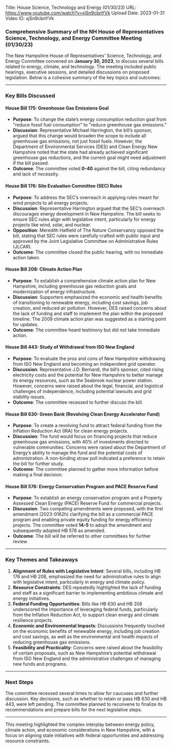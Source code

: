 Title: House Science, Technology and Energy (01/30/23)
URL: https://www.youtube.com/watch?v=xjSn9cbnYVk
Upload Date: 2023-01-31
Video ID: xjSn9cbnYVk

### Comprehensive Summary of the NH House of Representatives Science, Technology, and Energy Committee Meeting (01/30/23)

The New Hampshire House of Representatives' Science, Technology, and Energy Committee convened on **January 30, 2023**, to discuss several bills related to energy, climate, and technology. The meeting included public hearings, executive sessions, and detailed discussions on proposed legislation. Below is a cohesive summary of the key topics and outcomes:

---

### **Key Bills Discussed**

#### **House Bill 175: Greenhouse Gas Emissions Goal**
- **Purpose**: To change the state’s energy consumption reduction goal from "reduce fossil fuel consumption" to "reduce greenhouse gas emissions."
- **Discussion**: Representative Michael Harrington, the bill’s sponsor, argued that this change would broaden the scope to include all greenhouse gas emissions, not just fossil fuels. However, the Department of Environmental Services (DES) and Clean Energy New Hampshire noted that the state had already achieved significant greenhouse gas reductions, and the current goal might need adjustment if the bill passed.
- **Outcome**: The committee voted **0-40** against the bill, citing redundancy and lack of necessity.

#### **House Bill 176: Site Evaluation Committee (SEC) Rules**
- **Purpose**: To address the SEC’s overreach in applying rules meant for wind projects to all energy projects.
- **Discussion**: Representative Harrington argued that the SEC’s overreach discourages energy development in New Hampshire. The bill seeks to ensure SEC rules align with legislative intent, particularly for energy projects like wind, solar, and nuclear.
- **Opposition**: Meredith Hatfield of The Nature Conservancy opposed the bill, stating that SEC rules were carefully crafted with public input and approved by the Joint Legislative Committee on Administrative Rules (JLCAR).
- **Outcome**: The committee closed the public hearing, with no immediate action taken.

#### **House Bill 208: Climate Action Plan**
- **Purpose**: To establish a comprehensive climate action plan for New Hampshire, including greenhouse gas reduction goals and modernization of energy infrastructure.
- **Discussion**: Supporters emphasized the economic and health benefits of transitioning to renewable energy, including cost savings, job creation, and reduced air pollution. However, DES raised concerns about the lack of funding and staff to implement the plan within the proposed timeline. The 2009 climate action plan was suggested as a starting point for updates.
- **Outcome**: The committee heard testimony but did not take immediate action.

#### **House Bill 443: Study of Withdrawal from ISO New England**
- **Purpose**: To evaluate the pros and cons of New Hampshire withdrawing from ISO New England and becoming an independent grid operator.
- **Discussion**: Representative J.D. Bernardi, the bill’s sponsor, cited rising electricity costs and the potential for New Hampshire to better manage its energy resources, such as the Seabrook nuclear power station. However, concerns were raised about the legal, financial, and logistical challenges of independence, including potential lawsuits and grid stability issues.
- **Outcome**: The committee recessed to further discuss the bill.

#### **House Bill 630: Green Bank (Revolving Clean Energy Accelerator Fund)**
- **Purpose**: To create a revolving fund to attract federal funding from the Inflation Reduction Act (IRA) for clean energy projects.
- **Discussion**: The fund would focus on financing projects that reduce greenhouse gas emissions, with 40% of investments directed to vulnerable communities. Concerns were raised about the Department of Energy’s ability to manage the fund and the potential costs of administration. A non-binding straw poll indicated a preference to retain the bill for further study.
- **Outcome**: The committee planned to gather more information before making a final decision.

#### **House Bill 576: Energy Conservation Program and PACE Reserve Fund**
- **Purpose**: To establish an energy conservation program and a Property Assessed Clean Energy (PACE) Reserve Fund for commercial projects.
- **Discussion**: Two competing amendments were proposed, with the first amendment (2023-0162h) clarifying the bill as a commercial PACE program and enabling private equity funding for energy efficiency projects. The committee voted **14-5** to adopt the amendment and subsequently adopted HB 576 as amended.
- **Outcome**: The bill will be referred to other committees for further review.

---

### **Key Themes and Takeaways**
1. **Alignment of Rules with Legislative Intent**: Several bills, including HB 176 and HB 208, emphasized the need for administrative rules to align with legislative intent, particularly in energy and climate policy.
2. **Resource Constraints**: DES repeatedly highlighted the lack of funding and staff as a significant barrier to implementing ambitious climate and energy initiatives.
3. **Federal Funding Opportunities**: Bills like HB 630 and HB 208 underscored the importance of leveraging federal funds, particularly from the Inflation Reduction Act, to support clean energy and climate resilience projects.
4. **Economic and Environmental Impacts**: Discussions frequently touched on the economic benefits of renewable energy, including job creation and cost savings, as well as the environmental and health impacts of reducing greenhouse gas emissions.
5. **Feasibility and Practicality**: Concerns were raised about the feasibility of certain proposals, such as New Hampshire’s potential withdrawal from ISO New England and the administrative challenges of managing new funds and programs.

---

### **Next Steps**
The committee recessed several times to allow for caucuses and further discussion. Key decisions, such as whether to retain or pass HB 630 and HB 443, were left pending. The committee planned to reconvene to finalize its recommendations and prepare bills for the next legislative steps.

---

This meeting highlighted the complex interplay between energy policy, climate action, and economic considerations in New Hampshire, with a focus on aligning state initiatives with federal opportunities and addressing resource constraints.